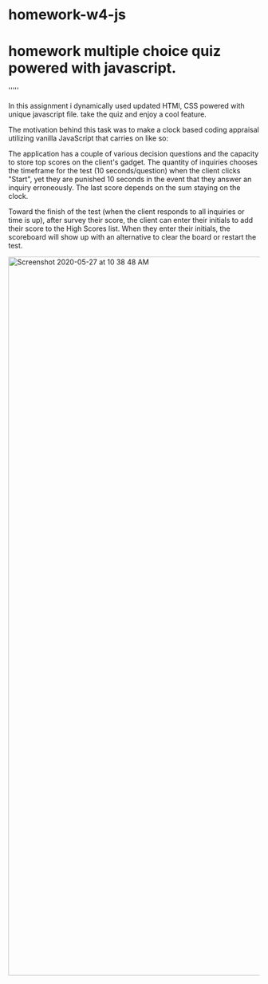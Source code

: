 # homework-w4-js

# homework multiple choice quiz powered with javascript.
'''''

In this assignment i dynamically used updated HTMl, CSS powered with unique javascript file.
take the quiz and enjoy a cool feature.


The motivation behind this task was to make a clock based coding appraisal utilizing vanilla JavaScript that carries on like so: 

The application has a couple of various decision questions and the capacity to store top scores on the client's gadget. The quantity of inquiries chooses the timeframe for the test (10 seconds/question) when the client clicks "Start", yet they are punished 10 seconds in the event that they answer an inquiry erroneously. The last score depends on the sum staying on the clock. 

Toward the finish of the test (when the client responds to all inquiries or time is up), after survey their score, the client can enter their initials to add their score to the High Scores list. When they enter their initials, the scoreboard will show up with an alternative to clear the board or restart the test.

<img width="1440" alt="Screenshot 2020-05-27 at 10 38 48 AM" src="https://user-images.githubusercontent.com/63940676/83054051-9ea3bc00-a006-11ea-8f61-b5b50f2335ad.png">

